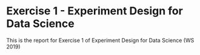 # Exercise 1 - Experiment Design for Data Science

This is the report for Exercise 1 of Experiment Design for Data Science
(WS 2019)
